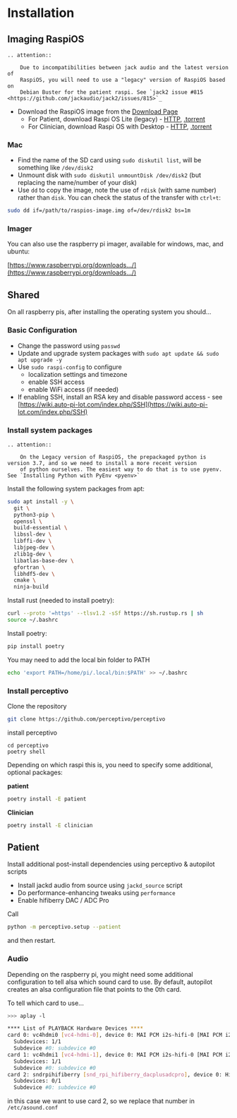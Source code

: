 # Installation

## Imaging RaspiOS

```{eval-rst}
.. attention::

    Due to incompatibilities between jack audio and the latest version of 
    RaspiOS, you will need to use a "legacy" version of RaspiOS based on
    Debian Buster for the patient raspi. See `jack2 issue #815 <https://github.com/jackaudio/jack2/issues/815>`_

```

* Download the RaspiOS image from the [Download Page](https://www.raspberrypi.com/software/operating-systems/)
  * For Patient, download Raspi OS Lite (legacy) - [HTTP](https://downloads.raspberrypi.org/raspios_oldstable_lite_armhf/images/raspios_oldstable_lite_armhf-2021-12-02/2021-12-02-raspios-buster-armhf-lite.zip), [.torrent](https://downloads.raspberrypi.org/raspios_oldstable_lite_armhf/images/raspios_oldstable_lite_armhf-2021-12-02/2021-12-02-raspios-buster-armhf-lite.zip.torrent)
  * For Clinician, download Raspi OS with Desktop - [HTTP](https://downloads.raspberrypi.org/raspios_armhf/images/raspios_armhf-2021-11-08/2021-10-30-raspios-bullseye-armhf.zip), [.torrent](https://downloads.raspberrypi.org/raspios_armhf/images/raspios_armhf-2021-11-08/2021-10-30-raspios-bullseye-armhf.zip.torrent)


### Mac

* Find the name of the SD card using `sudo diskutil list`, will be something like `/dev/disk2`
* Unmount disk with `sudo diskutil unmountDisk /dev/disk2` (but replacing the name/number of your disk)
* Use `dd` to copy the image, note the use of `rdisk` (with same number) rather than `disk`. You can check the status of the transfer with `ctrl+t`:
```bash
sudo dd if=/path/to/raspios-image.img of=/dev/rdisk2 bs=1m
```

### Imager

You can also use the raspberry pi imager, available for windows, mac, and ubuntu:

[https://www.raspberrypi.org/downloads.../](https://www.raspberrypi.org/downloads.../)

## Shared

On all raspberry pis, after installing the operating system you should...

### Basic Configuration

* Change the password using `passwd`
* Update and upgrade system packages with `sudo apt update && sudo apt upgrade -y`
* Use `sudo raspi-config` to configure
    * localization settings and timezone
    * enable SSH access
    * enable WiFi access (if needed)
* If enabling SSH, install an RSA key and disable password access - see [https://wiki.auto-pi-lot.com/index.php/SSH](https://wiki.auto-pi-lot.com/index.php/SSH)

### Install system packages

```{eval-rst}
.. attention::
    
    On the Legacy version of RaspiOS, the prepackaged python is version 3.7, and so we need to install a more recent version
    of python ourselves. The easiest way to do that is to use pyenv. See `Installing Python with PyEnv <pyenv>`

```

Install the following system packages from apt:

```bash
sudo apt install -y \
  git \
  python3-pip \
  openssl \
  build-essential \
  libssl-dev \
  libffi-dev \
  libjpeg-dev \
  zlib1g-dev \
  libatlas-base-dev \
  gfortran \
  libhdf5-dev \
  cmake \
  ninja-build
```

Install rust (needed to install poetry):
```bash
curl --proto '=https' --tlsv1.2 -sSf https://sh.rustup.rs | sh
source ~/.bashrc
```

Install poetry:
```bash
pip install poetry
```

You may need to add the local bin folder to PATH
```bash
echo 'export PATH=/home/pi/.local/bin:$PATH' >> ~/.bashrc
```

### Install perceptivo

Clone the repository
```bash
git clone https://github.com/perceptivo/perceptivo
```

install perceptivo
```
cd perceptivo
poetry shell
```

Depending on which raspi this is, you need to specify some additional, optional packages:

**patient**

```bash
poetry install -E patient
```

**Clinician**

```bash
poetry install -E clinician
```

## Patient

Install additional post-install dependencies using perceptivo & autopilot scripts

* Install jackd audio from source using `jackd_source` script
* Do performance-enhancing tweaks using `performance`
* Enable hifiberry DAC / ADC Pro 

Call

```bash
python -m perceptivo.setup --patient
```

and then restart. 

### Audio

Depending on the raspberry pi, you might need some additional configuration to tell alsa
which sound card to use.  By default, autopilot creates an alsa configuration file
that points to the 0th card.

To tell which card to use...

```bash
>>> aplay -l

**** List of PLAYBACK Hardware Devices ****
card 0: vc4hdmi0 [vc4-hdmi-0], device 0: MAI PCM i2s-hifi-0 [MAI PCM i2s-hifi-0]
  Subdevices: 1/1
  Subdevice #0: subdevice #0
card 1: vc4hdmi1 [vc4-hdmi-1], device 0: MAI PCM i2s-hifi-0 [MAI PCM i2s-hifi-0]
  Subdevices: 1/1
  Subdevice #0: subdevice #0
card 2: sndrpihifiberry [snd_rpi_hifiberry_dacplusadcpro], device 0: HiFiBerry DAC+ADC Pro HiFi multicodec-0 [HiFiBerry DAC+ADC Pro HiFi multicodec-0]
  Subdevices: 0/1
  Subdevice #0: subdevice #0
```

in this case we want to use card 2, so we replace that number in `/etc/asound.conf`

```

```